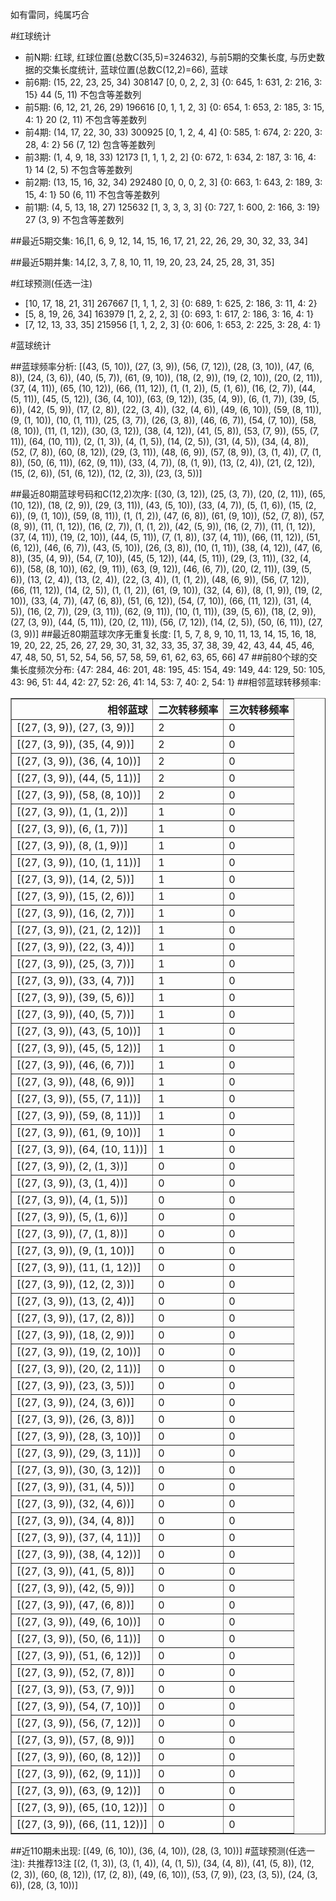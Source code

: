 <!-- 
.. title: 大乐透17038期(2017-04-05)数据分析报告
.. slug: dlott-17038-2017-04-05-report
.. date: 2017-04-06 08:00:00 UTC+08:00
.. tags: Lottery
.. link: 
.. description: 
.. type: text
-->

如有雷同，纯属巧合

<!-- TEASER_END-->

#红球统计

- 前N期: 红球, 红球位置(总数C(35,5)=324632), 与前5期的交集长度, 与历史数据的交集长度统计, 蓝球位置(总数C(12,2)=66), 蓝球
- 前6期: (15, 22, 23, 25, 34) 308147 [0, 0, 2, 2, 3] {0: 645, 1: 631, 2: 216, 3: 15} 44 (5, 11) 不包含等差数列
- 前5期: (6, 12, 21, 26, 29) 196616 [0, 1, 1, 2, 3] {0: 654, 1: 653, 2: 185, 3: 15, 4: 1} 20 (2, 11) 不包含等差数列
- 前4期: (14, 17, 22, 30, 33) 300925 [0, 1, 2, 4, 4] {0: 585, 1: 674, 2: 220, 3: 28, 4: 2} 56 (7, 12) 包含等差数列
- 前3期: (1, 4, 9, 18, 33) 12173 [1, 1, 1, 2, 2] {0: 672, 1: 634, 2: 187, 3: 16, 4: 1} 14 (2, 5) 不包含等差数列
- 前2期: (13, 15, 16, 32, 34) 292480 [0, 0, 0, 2, 3] {0: 663, 1: 643, 2: 189, 3: 15, 4: 1} 50 (6, 11) 不包含等差数列
- 前1期: (4, 5, 13, 18, 27) 125632 [1, 3, 3, 3, 3] {0: 727, 1: 600, 2: 166, 3: 19} 27 (3, 9) 不包含等差数列

##最近5期交集:
16,[1, 6, 9, 12, 14, 15, 16, 17, 21, 22, 26, 29, 30, 32, 33, 34]

##最近5期并集:
14,[2, 3, 7, 8, 10, 11, 19, 20, 23, 24, 25, 28, 31, 35]

#红球预测(任选一注)

- [10, 17, 18, 21, 31] 267667 [1, 1, 1, 2, 3] {0: 689, 1: 625, 2: 186, 3: 11, 4: 2}
- [5, 8, 19, 26, 34] 163979 [1, 2, 2, 2, 3] {0: 693, 1: 617, 2: 186, 3: 16, 4: 1}
- [7, 12, 13, 33, 35] 215956 [1, 1, 2, 2, 3] {0: 606, 1: 653, 2: 225, 3: 28, 4: 1}

#蓝球统计

##蓝球频率分析:
[(43, (5, 10)), (27, (3, 9)), (56, (7, 12)), (28, (3, 10)), (47, (6, 8)), (24, (3, 6)), (40, (5, 7)), (61, (9, 10)), (18, (2, 9)), (19, (2, 10)), (20, (2, 11)), (37, (4, 11)), (65, (10, 12)), (66, (11, 12)), (1, (1, 2)), (5, (1, 6)), (16, (2, 7)), (44, (5, 11)), (45, (5, 12)), (36, (4, 10)), (63, (9, 12)), (35, (4, 9)), (6, (1, 7)), (39, (5, 6)), (42, (5, 9)), (17, (2, 8)), (22, (3, 4)), (32, (4, 6)), (49, (6, 10)), (59, (8, 11)), (9, (1, 10)), (10, (1, 11)), (25, (3, 7)), (26, (3, 8)), (46, (6, 7)), (54, (7, 10)), (58, (8, 10)), (11, (1, 12)), (30, (3, 12)), (38, (4, 12)), (41, (5, 8)), (53, (7, 9)), (55, (7, 11)), (64, (10, 11)), (2, (1, 3)), (4, (1, 5)), (14, (2, 5)), (31, (4, 5)), (34, (4, 8)), (52, (7, 8)), (60, (8, 12)), (29, (3, 11)), (48, (6, 9)), (57, (8, 9)), (3, (1, 4)), (7, (1, 8)), (50, (6, 11)), (62, (9, 11)), (33, (4, 7)), (8, (1, 9)), (13, (2, 4)), (21, (2, 12)), (15, (2, 6)), (51, (6, 12)), (12, (2, 3)), (23, (3, 5))]

##最近80期蓝球号码和C(12,2)次序:
 [(30, (3, 12)), (25, (3, 7)), (20, (2, 11)), (65, (10, 12)), (18, (2, 9)), (29, (3, 11)), (43, (5, 10)), (33, (4, 7)), (5, (1, 6)), (15, (2, 6)), (9, (1, 10)), (59, (8, 11)), (1, (1, 2)), (47, (6, 8)), (61, (9, 10)), (52, (7, 8)), (57, (8, 9)), (11, (1, 12)), (16, (2, 7)), (1, (1, 2)), (42, (5, 9)), (16, (2, 7)), (11, (1, 12)), (37, (4, 11)), (19, (2, 10)), (44, (5, 11)), (7, (1, 8)), (37, (4, 11)), (66, (11, 12)), (51, (6, 12)), (46, (6, 7)), (43, (5, 10)), (26, (3, 8)), (10, (1, 11)), (38, (4, 12)), (47, (6, 8)), (35, (4, 9)), (54, (7, 10)), (45, (5, 12)), (44, (5, 11)), (29, (3, 11)), (32, (4, 6)), (58, (8, 10)), (62, (9, 11)), (63, (9, 12)), (46, (6, 7)), (20, (2, 11)), (39, (5, 6)), (13, (2, 4)), (13, (2, 4)), (22, (3, 4)), (1, (1, 2)), (48, (6, 9)), (56, (7, 12)), (66, (11, 12)), (14, (2, 5)), (1, (1, 2)), (61, (9, 10)), (32, (4, 6)), (8, (1, 9)), (19, (2, 10)), (33, (4, 7)), (47, (6, 8)), (51, (6, 12)), (54, (7, 10)), (66, (11, 12)), (31, (4, 5)), (16, (2, 7)), (29, (3, 11)), (62, (9, 11)), (10, (1, 11)), (39, (5, 6)), (18, (2, 9)), (27, (3, 9)), (44, (5, 11)), (20, (2, 11)), (56, (7, 12)), (14, (2, 5)), (50, (6, 11)), (27, (3, 9))]
##最近80期蓝球次序无重复长度:
 [1, 5, 7, 8, 9, 10, 11, 13, 14, 15, 16, 18, 19, 20, 22, 25, 26, 27, 29, 30, 31, 32, 33, 35, 37, 38, 39, 42, 43, 44, 45, 46, 47, 48, 50, 51, 52, 54, 56, 57, 58, 59, 61, 62, 63, 65, 66] 47
##前80个球的交集长度频次分布:
{47: 284, 46: 201, 48: 195, 45: 154, 49: 149, 44: 129, 50: 105, 43: 96, 51: 44, 42: 27, 52: 26, 41: 14, 53: 7, 40: 2, 54: 1}
##相邻蓝球转移频率:
 <table border="1" class="table table-striped dataframe">
  <thead>
    <tr style="text-align: right;">
      <th>相邻蓝球</th>
      <th>二次转移频率</th>
      <th>三次转移频率</th>
    </tr>
  </thead>
  <tbody>
    <tr>
      <td>[(27, (3, 9)), (27, (3, 9))]</td>
      <td>2</td>
      <td>0</td>
    </tr>
    <tr>
      <td>[(27, (3, 9)), (35, (4, 9))]</td>
      <td>2</td>
      <td>0</td>
    </tr>
    <tr>
      <td>[(27, (3, 9)), (36, (4, 10))]</td>
      <td>2</td>
      <td>0</td>
    </tr>
    <tr>
      <td>[(27, (3, 9)), (44, (5, 11))]</td>
      <td>2</td>
      <td>0</td>
    </tr>
    <tr>
      <td>[(27, (3, 9)), (58, (8, 10))]</td>
      <td>2</td>
      <td>0</td>
    </tr>
    <tr>
      <td>[(27, (3, 9)), (1, (1, 2))]</td>
      <td>1</td>
      <td>0</td>
    </tr>
    <tr>
      <td>[(27, (3, 9)), (6, (1, 7))]</td>
      <td>1</td>
      <td>0</td>
    </tr>
    <tr>
      <td>[(27, (3, 9)), (8, (1, 9))]</td>
      <td>1</td>
      <td>0</td>
    </tr>
    <tr>
      <td>[(27, (3, 9)), (10, (1, 11))]</td>
      <td>1</td>
      <td>0</td>
    </tr>
    <tr>
      <td>[(27, (3, 9)), (14, (2, 5))]</td>
      <td>1</td>
      <td>0</td>
    </tr>
    <tr>
      <td>[(27, (3, 9)), (15, (2, 6))]</td>
      <td>1</td>
      <td>0</td>
    </tr>
    <tr>
      <td>[(27, (3, 9)), (16, (2, 7))]</td>
      <td>1</td>
      <td>0</td>
    </tr>
    <tr>
      <td>[(27, (3, 9)), (21, (2, 12))]</td>
      <td>1</td>
      <td>0</td>
    </tr>
    <tr>
      <td>[(27, (3, 9)), (22, (3, 4))]</td>
      <td>1</td>
      <td>0</td>
    </tr>
    <tr>
      <td>[(27, (3, 9)), (25, (3, 7))]</td>
      <td>1</td>
      <td>0</td>
    </tr>
    <tr>
      <td>[(27, (3, 9)), (33, (4, 7))]</td>
      <td>1</td>
      <td>0</td>
    </tr>
    <tr>
      <td>[(27, (3, 9)), (39, (5, 6))]</td>
      <td>1</td>
      <td>0</td>
    </tr>
    <tr>
      <td>[(27, (3, 9)), (40, (5, 7))]</td>
      <td>1</td>
      <td>0</td>
    </tr>
    <tr>
      <td>[(27, (3, 9)), (43, (5, 10))]</td>
      <td>1</td>
      <td>0</td>
    </tr>
    <tr>
      <td>[(27, (3, 9)), (45, (5, 12))]</td>
      <td>1</td>
      <td>0</td>
    </tr>
    <tr>
      <td>[(27, (3, 9)), (46, (6, 7))]</td>
      <td>1</td>
      <td>0</td>
    </tr>
    <tr>
      <td>[(27, (3, 9)), (48, (6, 9))]</td>
      <td>1</td>
      <td>0</td>
    </tr>
    <tr>
      <td>[(27, (3, 9)), (55, (7, 11))]</td>
      <td>1</td>
      <td>0</td>
    </tr>
    <tr>
      <td>[(27, (3, 9)), (59, (8, 11))]</td>
      <td>1</td>
      <td>0</td>
    </tr>
    <tr>
      <td>[(27, (3, 9)), (61, (9, 10))]</td>
      <td>1</td>
      <td>0</td>
    </tr>
    <tr>
      <td>[(27, (3, 9)), (64, (10, 11))]</td>
      <td>1</td>
      <td>0</td>
    </tr>
    <tr>
      <td>[(27, (3, 9)), (2, (1, 3))]</td>
      <td>0</td>
      <td>0</td>
    </tr>
    <tr>
      <td>[(27, (3, 9)), (3, (1, 4))]</td>
      <td>0</td>
      <td>0</td>
    </tr>
    <tr>
      <td>[(27, (3, 9)), (4, (1, 5))]</td>
      <td>0</td>
      <td>0</td>
    </tr>
    <tr>
      <td>[(27, (3, 9)), (5, (1, 6))]</td>
      <td>0</td>
      <td>0</td>
    </tr>
    <tr>
      <td>[(27, (3, 9)), (7, (1, 8))]</td>
      <td>0</td>
      <td>0</td>
    </tr>
    <tr>
      <td>[(27, (3, 9)), (9, (1, 10))]</td>
      <td>0</td>
      <td>0</td>
    </tr>
    <tr>
      <td>[(27, (3, 9)), (11, (1, 12))]</td>
      <td>0</td>
      <td>0</td>
    </tr>
    <tr>
      <td>[(27, (3, 9)), (12, (2, 3))]</td>
      <td>0</td>
      <td>0</td>
    </tr>
    <tr>
      <td>[(27, (3, 9)), (13, (2, 4))]</td>
      <td>0</td>
      <td>0</td>
    </tr>
    <tr>
      <td>[(27, (3, 9)), (17, (2, 8))]</td>
      <td>0</td>
      <td>0</td>
    </tr>
    <tr>
      <td>[(27, (3, 9)), (18, (2, 9))]</td>
      <td>0</td>
      <td>0</td>
    </tr>
    <tr>
      <td>[(27, (3, 9)), (19, (2, 10))]</td>
      <td>0</td>
      <td>0</td>
    </tr>
    <tr>
      <td>[(27, (3, 9)), (20, (2, 11))]</td>
      <td>0</td>
      <td>0</td>
    </tr>
    <tr>
      <td>[(27, (3, 9)), (23, (3, 5))]</td>
      <td>0</td>
      <td>0</td>
    </tr>
    <tr>
      <td>[(27, (3, 9)), (24, (3, 6))]</td>
      <td>0</td>
      <td>0</td>
    </tr>
    <tr>
      <td>[(27, (3, 9)), (26, (3, 8))]</td>
      <td>0</td>
      <td>0</td>
    </tr>
    <tr>
      <td>[(27, (3, 9)), (28, (3, 10))]</td>
      <td>0</td>
      <td>0</td>
    </tr>
    <tr>
      <td>[(27, (3, 9)), (29, (3, 11))]</td>
      <td>0</td>
      <td>0</td>
    </tr>
    <tr>
      <td>[(27, (3, 9)), (30, (3, 12))]</td>
      <td>0</td>
      <td>0</td>
    </tr>
    <tr>
      <td>[(27, (3, 9)), (31, (4, 5))]</td>
      <td>0</td>
      <td>0</td>
    </tr>
    <tr>
      <td>[(27, (3, 9)), (32, (4, 6))]</td>
      <td>0</td>
      <td>0</td>
    </tr>
    <tr>
      <td>[(27, (3, 9)), (34, (4, 8))]</td>
      <td>0</td>
      <td>0</td>
    </tr>
    <tr>
      <td>[(27, (3, 9)), (37, (4, 11))]</td>
      <td>0</td>
      <td>0</td>
    </tr>
    <tr>
      <td>[(27, (3, 9)), (38, (4, 12))]</td>
      <td>0</td>
      <td>0</td>
    </tr>
    <tr>
      <td>[(27, (3, 9)), (41, (5, 8))]</td>
      <td>0</td>
      <td>0</td>
    </tr>
    <tr>
      <td>[(27, (3, 9)), (42, (5, 9))]</td>
      <td>0</td>
      <td>0</td>
    </tr>
    <tr>
      <td>[(27, (3, 9)), (47, (6, 8))]</td>
      <td>0</td>
      <td>0</td>
    </tr>
    <tr>
      <td>[(27, (3, 9)), (49, (6, 10))]</td>
      <td>0</td>
      <td>0</td>
    </tr>
    <tr>
      <td>[(27, (3, 9)), (50, (6, 11))]</td>
      <td>0</td>
      <td>0</td>
    </tr>
    <tr>
      <td>[(27, (3, 9)), (51, (6, 12))]</td>
      <td>0</td>
      <td>0</td>
    </tr>
    <tr>
      <td>[(27, (3, 9)), (52, (7, 8))]</td>
      <td>0</td>
      <td>0</td>
    </tr>
    <tr>
      <td>[(27, (3, 9)), (53, (7, 9))]</td>
      <td>0</td>
      <td>0</td>
    </tr>
    <tr>
      <td>[(27, (3, 9)), (54, (7, 10))]</td>
      <td>0</td>
      <td>0</td>
    </tr>
    <tr>
      <td>[(27, (3, 9)), (56, (7, 12))]</td>
      <td>0</td>
      <td>0</td>
    </tr>
    <tr>
      <td>[(27, (3, 9)), (57, (8, 9))]</td>
      <td>0</td>
      <td>0</td>
    </tr>
    <tr>
      <td>[(27, (3, 9)), (60, (8, 12))]</td>
      <td>0</td>
      <td>0</td>
    </tr>
    <tr>
      <td>[(27, (3, 9)), (62, (9, 11))]</td>
      <td>0</td>
      <td>0</td>
    </tr>
    <tr>
      <td>[(27, (3, 9)), (63, (9, 12))]</td>
      <td>0</td>
      <td>0</td>
    </tr>
    <tr>
      <td>[(27, (3, 9)), (65, (10, 12))]</td>
      <td>0</td>
      <td>0</td>
    </tr>
    <tr>
      <td>[(27, (3, 9)), (66, (11, 12))]</td>
      <td>0</td>
      <td>0</td>
    </tr>
  </tbody>
</table>
##近110期未出现:
 [(49, (6, 10)), (36, (4, 10)), (28, (3, 10))]
#蓝球预测(任选一注):
共推荐13注
 [(2, (1, 3)), (3, (1, 4)), (4, (1, 5)), (34, (4, 8)), (41, (5, 8)), (12, (2, 3)), (60, (8, 12)), (17, (2, 8)), (49, (6, 10)), (53, (7, 9)), (23, (3, 5)), (24, (3, 6)), (28, (3, 10))]

